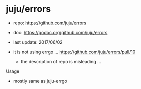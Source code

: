 # juju/errors

- repo: https://github.com/juju/errors
- doc: https://godoc.org/github.com/juju/errors
- last update: 2017/06/02

- it is not using errgo ... https://github.com/juju/errors/pull/10
  - the description of repo is misleading ...
  
  
Usage

- mostly same as juju-errgo